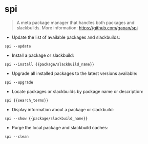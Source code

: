# spi

> A meta package manager that handles both packages and slackbuilds.
> More information: <https://github.com/gapan/spi>

- Update the list of available packages and slackbuilds:

`spi --update`

- Install a package or slackbuild:

`spi --install {{package/slackbuild_name}}`

- Upgrade all installed packages to the latest versions available:

`spi --upgrade`

- Locate packages or slackbuilds by package name or description:

`spi {{search_terms}}`

- Display information about a package or slackbuild:

`spi --show {{package/slackbuild_name}}`

- Purge the local package and slackbuild caches:

`spi --clean`
